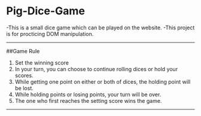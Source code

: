 # Pig-Dice-Game

-This is a small dice game which can be played on the website.
-This project is for procticing DOM manipulation.

---
##Game Rule

1. Set the winning score
2. In your turn, you can choose to continue rolling dices or hold your scores.
3. While getting one point on either or both of dices, the holding point will be lost.
4. While holding points or losing points, your turn will be over.
5. The one who first reaches the setting score wins the game.

---

<p>
  <img>
</p>
